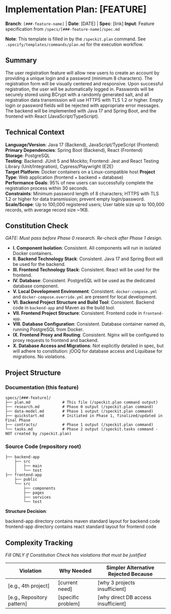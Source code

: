 # Implementation Plan: [FEATURE]

**Branch**: `[###-feature-name]` | **Date**: [DATE] | **Spec**: [link]
**Input**: Feature specification from `/specs/[###-feature-name]/spec.md`

**Note**: This template is filled in by the `/speckit.plan` command. See `.specify/templates/commands/plan.md` for the execution workflow.

## Summary

The user registration feature will allow new users to create an account by providing a unique login and a password (minimum 8 characters). The registration form will be visually centered and responsive. Upon successful registration, the user will be automatically logged in. Passwords will be securely stored using BCrypt with a randomly generated salt, and all registration data transmission will use HTTPS with TLS 1.2 or higher. Empty login or password fields will be rejected with appropriate error messages. The backend will be implemented with Java 17 and Spring Boot, and the frontend with React (JavaScript/TypeScript).

## Technical Context

**Language/Version**: Java 17 (Backend), JavaScript/TypeScript (Frontend)  
**Primary Dependencies**: Spring Boot (Backend), React (Frontend)  
**Storage**: PostgreSQL  
**Testing**: Backend: JUnit 5 and Mockito; Frontend: Jest and React Testing Library (Unit/Integration), Cypress/Playwright (E2E)  
**Target Platform**: Docker containers on a Linux-compatible host
**Project Type**: Web application (frontend + backend + database)  
**Performance Goals**: 95% of new users can successfully complete the registration process within 30 seconds.  
**Constraints**: Minimum password length of 8 characters; HTTPS with TLS 1.2 or higher for data transmission; prevent empty login/password.  
**Scale/Scope**: Up to 100,000 registered users; User table size up to 100,000 records, with average record size ~1KB.

## Constitution Check

*GATE: Must pass before Phase 0 research. Re-check after Phase 1 design.*

- **I. Component Isolation**: Consistent. All components will run in isolated Docker containers.
- **II. Backend Technology Stack**: Consistent. Java 17 and Spring Boot will be used for the backend.
- **III. Frontend Technology Stack**: Consistent. React will be used for the frontend.
- **IV. Database**: Consistent. PostgreSQL will be used as the dedicated database component.
- **V. Local Development Environment**: Consistent. `docker-compose.yml` and `docker-compose.override.yml` are present for local development.
- **VI. Backend Project Structure and Build Tool**: Consistent. Backend code in `backend-app` and Maven as the build tool.
- **VII. Frontend Project Structure**: Consistent. Frontend code in `frontend-app`.
- **VIII. Database Configuration**: Consistent. Database container named `db`, running PostgreSQL from Docker.
- **IX. Frontend Proxy and Routing**: Consistent. Nginx will be configured to proxy requests to frontend and backend.
- **X. Database Access and Migrations**: Not explicitly detailed in spec, but will adhere to constitution: jOOQ for database access and Liquibase for migrations. No violations.

## Project Structure

### Documentation (this feature)

```
specs/[###-feature]/
├── plan.md              # This file (/speckit.plan command output)
├── research.md          # Phase 0 output (/speckit.plan command)
├── data-model.md        # Phase 1 output (/speckit.plan command)
├── quickstart.md        # Initiated in Phase 1, finalized/updated in Final Phase
├── contracts/           # Phase 1 output (/speckit.plan command)
└── tasks.md             # Phase 2 output (/speckit.tasks command - NOT created by /speckit.plan)
```

### Source Code (repository root)

```
├── backend-app
    ├── src
    │   ├── main
    │   └── test
├── frontend-app
    ├── public
    └── src
        ├── components
        ├── pages
        ├── services
        └── test
```

**Structure Decision**: 

backend-app directory contains maven standard layout for backend code
frontend-app directory contains react standard layout for frontend code


## Complexity Tracking

*Fill ONLY if Constitution Check has violations that must be justified*

| Violation | Why Needed | Simpler Alternative Rejected Because |
|-----------|------------|-------------------------------------|
| [e.g., 4th project] | [current need] | [why 3 projects insufficient] |
| [e.g., Repository pattern] | [specific problem] | [why direct DB access insufficient] |

